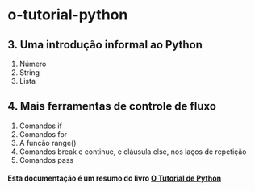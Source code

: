 # o-tutorial-python

## 3. Uma introdução informal ao Python
1. Número
2. String
3. Lista

## 4. Mais ferramentas de controle de fluxo
1. Comandos if
2. Comandos for
3. A função range()
4. Comandos break e continue, e cláusula else, nos laços de repetição
5. Comandos pass


#### Esta documentação é um resumo do livro [O Tutorial de Python](https://docs.python.org/pt-br/3.10/tutorial/introduction.html#lists)